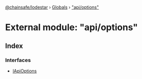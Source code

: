 [@chainsafe/lodestar](../README.md) › [Globals](../globals.md) › ["api/options"](_api_options_.md)

# External module: "api/options"

## Index

### Interfaces

* [IApiOptions](../interfaces/_api_options_.iapioptions.md)
